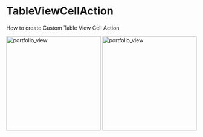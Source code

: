 # TableViewCellAction
How to create Custom Table View Cell Action

<img width="250" alt="portfolio_view" src="http://www.mediafire.com/convkey/5df8/qrysix67ach3ajfzg.jpg">



<img width="250" alt="portfolio_view" src="http://www.mediafire.com/convkey/fe32/5vjoitwhbhbv5i9zg.jpg">
